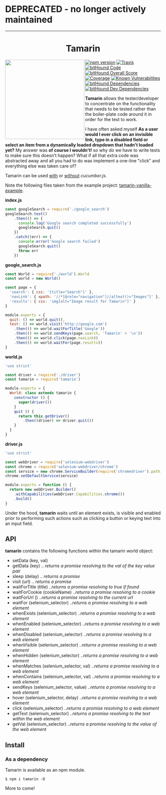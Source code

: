 # **DEPRECATED** - no longer actively maintained

---
<h1 align="middle">Tamarin</h1>

<img align="left" src="https://raw.githubusercontent.com/ajaxscape/tamarin/master/tamarin.png" width="256px">

<p align="left">
  <a href="https://www.npmjs.com/package/tamarin"><img src="https://img.shields.io/npm/v/tamarin.svg" alt="npm version"></a>
  <a href="https://travis-ci.org/ajaxscape/tamarin"><img src="https://img.shields.io/travis/ajaxscape/tamarin/master.svg" alt="Travis"></a>
  <a href="https://www.bithound.io/github/ajaxscape/tamarin"><img src="https://www.bithound.io/github/ajaxscape/tamarin/badges/code.svg" alt="bitHound Code"></a>
  <a href="https://www.bithound.io/github/ajaxscape/tamarin"><img src="https://www.bithound.io/github/ajaxscape/tamarin/badges/score.svg" alt="bitHound Overall Score"></a>
  <a href="https://coveralls.io/github/ajaxscape/tamarin"><img src="https://coveralls.io/repos/github/ajaxscape/tamarin/badge.svg" alt="Coverage"></a>
  <a href="https://snyk.io/test/npm/tamarin"><img src="https://snyk.io/test/npm/tamarin/badge.svg" alt="Known Vulnerabilities" data-canonical-src="https://snyk.io/test/npm/tamarin" style="max-width:100%;"></a>
  <a href="https://www.bithound.io/github/ajaxscape/tamarin/master/dependencies/npm"><img src="https://www.bithound.io/github/ajaxscape/tamarin/badges/dependencies.svg" alt="bitHound Dependencies"></a>
  <a href="https://www.bithound.io/github/ajaxscape/tamarin/master/dependencies/npm"><img src="https://www.bithound.io/github/ajaxscape/tamarin/badges/devDependencies.svg" alt="bitHound Dev Dependencies"></a>
</p>

__Tamarin__ allows the tester/developer to concentrate on the functionality that needs to be tested rather than the boiler-plate code around it in order for the test to work.

I have often asked myself __As a user would I ever click on an invisible link, type in a disabled field or select an item from a dynamically loaded dropdown that hadn't loaded yet?__  My answer was __of course I wouldn't!__ so why do we have to write tests to make sure this doesn't happen?  What if all that extra code was abstracted away and all you had to do was implement a one-line "click" and everything else was taken care of?

Tamarin can be used [with](https://github.com/ajaxscape/tamarin-example) or [without](https://github.com/ajaxscape/tamarin-vanilla-example) _cucumber.js_.  

Note the following files taken from the example project: [tamarin-vanilla-example](https://github.com/ajaxscape/tamarin-vanilla-example).


__index.js__
```javascript
const googleSearch = require('./google_search')
googleSearch.test()
    .then(() => {
      console.log('Google search completed successfully')
      googleSearch.quit()
    })
    .catch((err) => {
      console.error('Google search failed')
      googleSearch.quit()
      throw err
    })
```

__google_search.js__
```javascript
const World = require('./world').World
const world = new World()

const page = {
  'search': { css: '[title="Search"]' },
  'navLink': { xpath: '//*[@role="navigation"]//a[text()="Images"]' },
  'results': { css: 'img[alt="Image result for Tamarin"]' }
}

module.exports = {
  quit: () => world.quit(),
  test: () => world.visit('http://google.com')
    .then(() => world.waitForTitle('Google'))
    .then(() => world.sendKeys(page.search, 'Tamarin' + '\n'))
    .then(() => world.click(page.navLink))
    .then(() => world.waitFor(page.results))
}
```

__world.js__
```javascript
'use strict'

const driver = require('./driver')
const tamarin = require('tamarin')

module.exports = {
  World: class extends tamarin {
    constructor () {
      super(driver())
    }
    quit () {
      return this.getDriver()
        .then((driver) => driver.quit())
    }
  }
}
```

__driver.js__
```javascript
'use strict'

const webDriver = require('selenium-webdriver')
const chrome = require('selenium-webdriver/chrome')
const service = new chrome.ServiceBuilder(require('chromedriver').path).build()
chrome.setDefaultService(service)

module.exports = function () {
  return new webDriver.Builder()
    .withCapabilities(webDriver.Capabilities.chrome())
    .build()
}
```

Under the hood, __tamarin__ waits until an element exists, is visible and enabled prior to performing such actions such as clicking a button or keying text into an input field.

## API
__tamarin__ contains the following functions within the tamarin world object:
* setData (key, val)
* getData (key) .. _returns a promise resolving to the val of the key value pair_
* sleep (delay) .. _returns a promise_
* visit (url) .. _returns a promise_
* waitForTitle (title) .._returns a promise resolving to true if found_
* waitForCookie (cookieName) .._returns a promise resolving to a cookie_
* waitForUrl () .._returns a promise resolving to the current url_
* waitFor (selenium_selector) .._returns a promise resolving to a web element_
* whenExists (selenium_selector) .._returns a promise resolving to a web element_
* whenEnabled (selenium_selector) .._returns a promise resolving to a web element_
* whenDisabled (selenium_selector) .._returns a promise resolving to a web element_
* whenVisible (selenium_selector) .._returns a promise resolving to a web element_
* whenHidden (selenium_selector) .._returns a promise resolving to a web element_
* whenMatches (selenium_selector, val) .._returns a promise resolving to a web element_
* whenContains (selenium_selector, val) .._returns a promise resolving to a web element_
* sendKeys (selenium_selector, value) .._returns a promise resolving to a web element_
* hover (selenium_selector, delay) .._returns a promise resolving to a web element_
* click (selenium_selector) .._returns a promise resolving to a web element_
* getText (selenium_selector) .._returns a promise resolving to the text within the web element_
* getVal (selenium_selector) .._returns a promise resolving to the value of the web element_

## Install

### As a dependency

Tamarin is available as an npm module.

``` shell
$ npm i tamarin -D
```

More to come!
